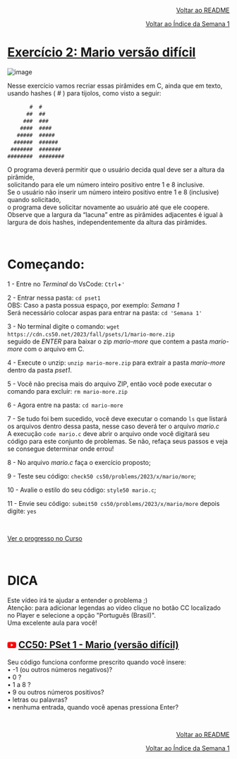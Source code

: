 <p align="right">
   <a href="https://patyfil.github.io/cs50-cc50-harvard/">Voltar ao README</a>
</p>
<p align="right">
   <a href="https://patyfil.github.io/cs50-cc50-harvard/1-C.html">Voltar ao Índice da Semana 1</a>
</p>

# [Exercício 2: Mario versão difícil](https://cs50.harvard.edu/x/2023/psets/1/mario/more/)   

![image](https://user-images.githubusercontent.com/41968938/206063279-53dfd7d3-eb04-4d63-97a2-4718d38bcdb7.png)  

Nesse exercício vamos recriar essas pirâmides em C, ainda que em texto, usando hashes ( # ) para tijolos, como visto a seguir:  

```
       #  #
      ##  ##
     ###  ###
    ####  ####
   #####  #####
  ######  ######
 #######  #######
########  ########
```

O programa deverá permitir que o usuário decida qual deve ser a altura da pirâmide,  
solicitando para ele um número inteiro positivo entre 1 e 8 inclusive.  
Se o usuário não inserir um número inteiro positivo entre 1 e 8 (inclusive) quando solicitado,  
o programa deve solicitar novamente ao usuário até que ele coopere.  
Observe que a largura da “lacuna” entre as pirâmides adjacentes é igual à largura de dois hashes, independentemente da altura das pirâmides.  

&nbsp;

# Começando:

1 - Entre no *Terminal* do VsCode: `Ctrl`+`'`  

2 - Entrar nessa pasta: `cd pset1`  
OBS: Caso a pasta possua espaço, por exemplo: *Semana 1*  
Será necessário colocar aspas para entrar na pasta: `cd 'Semana 1'` 

3 - No terminal digite o comando: `wget https://cdn.cs50.net/2023/fall/psets/1/mario-more.zip`  
seguido de *ENTER* para baixar o zip *mario-more* que contem a pasta *mario-more* com o arquivo em C.  

4 - Execute o unzip: `unzip mario-more.zip` para extrair a pasta *mario-more* dentro da pasta *pset1*.  

5 - Você não precisa mais do arquivo ZIP, então você pode executar o comando para excluir: `rm mario-more.zip`  

6 - Agora entre na pasta: `cd mario-more`  

7 - Se tudo foi bem sucedido, você deve executar o comando `ls` que listará os arquivos dentro dessa pasta, nesse caso deverá ter o arquivo *mario.c*  
A execução `code mario.c` deve abrir o arquivo onde você digitará seu código para este conjunto de problemas. Se não, refaça seus passos e veja se consegue determinar onde errou!  

8 - No arquivo *mario.c* faça o exercício proposto;

9 - Teste seu código: `check50 cs50/problems/2023/x/mario/more`;  

10 - Avalie o estilo do seu código: `style50 mario.c`;  

11 - Envie seu código: `submit50 cs50/problems/2023/x/mario/more` depois digite: `yes`  

&nbsp;

[Ver o progresso no Curso](https://cs50.me/cs50x)

&nbsp;

# DICA  

Este vídeo irá te ajudar a entender o problema ;)  
Atenção: para adicionar legendas ao vídeo clique no botão CC localizado no Player e selecione a opção "Português (Brasil)".  
Uma excelente aula para você!  
## <img src="../assets/youtube.svg" width=20 /> [CC50: PSet 1 - Mario (versão difícil)](https://www.youtube.com/watch?v=c0QS46ieiu4)  

   
Seu código funciona conforme prescrito quando você insere:  
•	-1 (ou outros números negativos)?  
•	0 ?  
•	1 a 8 ?  
•	9 ou outros números positivos?  
•	letras ou palavras?  
•	nenhuma entrada, quando você apenas pressiona Enter?  

&nbsp;

<p align="right">
   <a href="https://patyfil.github.io/cs50-cc50-harvard/">Voltar ao README</a>
</p>
<p align="right">
   <a href="https://patyfil.github.io/cs50-cc50-harvard/1-C.html">Voltar ao Índice da Semana 1</a>
</p>
